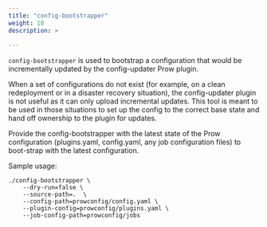 ```yaml
---
title: "config-bootstrapper"
weight: 10
description: >
  
---
```


`config-bootstrapper` is used to bootstrap a configuration that would be incrementally updated by the
config-updater Prow plugin.

When a set of configurations do not exist (for example, on a clean redeployment or in a disaster
recovery situation), the config-updater plugin is not useful as it can only upload incremental
updates. This tool is meant to be used in those situations to set up the config to the correct
base state and hand off ownership to the plugin for updates.

Provide the config-bootstrapper with the latest state of the Prow configuration (plugins.yaml, config.yaml, any job configuration files) to boot-strap with the latest configuration.

Sample usage:

```shell
./config-bootstrapper \
    --dry-run=false \
    --source-path=.  \
    --config-path=prowconfig/config.yaml \
    --plugin-config=prowconfig/plugins.yaml \
    --job-config-path=prowconfig/jobs
```
